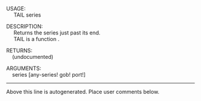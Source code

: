 USAGE:  
&nbsp;&nbsp;&nbsp;&nbsp;&nbsp;TAIL&nbsp;series&nbsp;  
  
DESCRIPTION:  
&nbsp;&nbsp;&nbsp;&nbsp;&nbsp;Returns&nbsp;the&nbsp;series&nbsp;just&nbsp;past&nbsp;its&nbsp;end.  
&nbsp;&nbsp;&nbsp;&nbsp;&nbsp;TAIL&nbsp;is&nbsp;a&nbsp;function&nbsp;.  
  
RETURNS:  
&nbsp;&nbsp;&nbsp;&nbsp;(undocumented)  
  
ARGUMENTS:  
&nbsp;&nbsp;&nbsp;&nbsp;series&nbsp;[any-series!&nbsp;gob!&nbsp;port!]  
___
Above this line is autogenerated. Place user comments below.